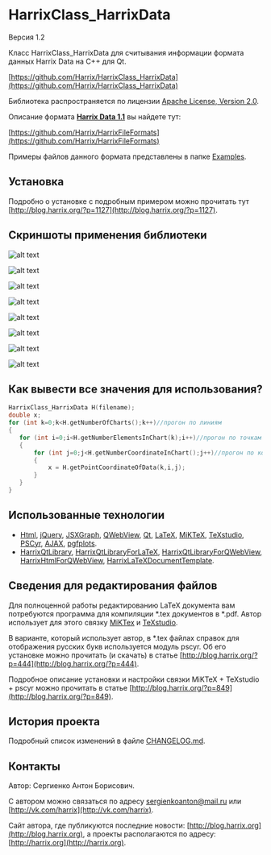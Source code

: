 HarrixClass_HarrixData
===========================================

Версия 1.2

Класс HarrixClass_HarrixData для считывания информации формата данных Harrix Data на C++ для Qt.

[https://github.com/Harrix/HarrixClass_HarrixData](https://github.com/Harrix/HarrixClass_HarrixData)

Библиотека распространяется по лицензии [Apache License, Version 2.0](https://github.com/Harrix/HarrixClass_HarrixData/blob/master/LICENSE.txt).

Описание формата [**Harrix Data 1.1**](https://github.com/Harrix/HarrixClass_HarrixData/blob/master/Harrix%20Optimization%20Testing%201.0) вы найдете тут:

[https://github.com/Harrix/HarrixFileFormats](https://github.com/Harrix/HarrixFileFormats)

Примеры файлов данного формата представлены в папке [Examples](https://github.com/Harrix/HarrixClass_HarrixData/blob/master/Examples).

Установка
---------

Подробно о установке с подробным примером можно прочитать тут [http://blog.harrix.org/?p=1127](http://blog.harrix.org/?p=1127).

Скриншоты применения библиотеки
-------------------------------

![alt text](https://raw.github.com/Harrix/HarrixClass_HarrixData/master/imagesforgithub/example2.png "Пример вывода")

![alt text](https://raw.github.com/Harrix/HarrixClass_HarrixData/master/imagesforgithub/example3.png "Пример вывода")

![alt text](https://raw.github.com/Harrix/HarrixClass_HarrixData/master/imagesforgithub/example4.png "Пример вывода")

![alt text](https://raw.github.com/Harrix/HarrixClass_HarrixData/master/imagesforgithub/example5.png "Пример вывода")

![alt text](https://raw.github.com/Harrix/HarrixClass_HarrixData/master/imagesforgithub/example_6.png "Пример вывода")

![alt text](https://raw.github.com/Harrix/HarrixClass_HarrixData/master/imagesforgithub/example7.png "Пример вывода")

![alt text](https://raw.github.com/Harrix/HarrixClass_HarrixData/master/imagesforgithub/example8.png "Пример вывода")

![alt text](https://raw.github.com/Harrix/HarrixClass_HarrixData/master/imagesforgithub/example9.png "Пример вывода")

Как вывести все значения для использования?
-------------------------------------------

```cpp
HarrixClass_HarrixData H(filename);
double x;
for (int k=0;k<H.getNumberOfCharts();k++)//прогон по линиям
{
   for (int i=0;i<H.getNumberElementsInChart(k);i++)//прогон по точкам
   {
       for (int j=0;j<H.getNumberCoordinateInChart();j++)//прогон по координатам точки
       {
           x = H.getPointCoordinateOfData(k,i,j);
       }
   }
}
```

Использованные технологии
-------------------------

- [Html](http://ru.wikipedia.org/wiki/HTML), [jQuery](http://jquery.com/), [JSXGraph](https://github.com/jsxgraph/jsxgraph), [QWebView](http://qt-project.org/doc/qt-5/qwebview.html), [Qt](http://qt-project.org/), [LaTeX](http://ru.wikipedia.org/wiki/LaTeX), [MiKTeX](http://miktex.org/), [TeXstudio](http://texstudio.sourceforge.net/), [PSCyr]([http://blog.harrix.org/?p=444](http://blog.harrix.org/?p=444)), [AJAX](http://ru.wikipedia.org/wiki/AJAX), [pgfplots](http://pgfplots.sourceforge.net/).
- [HarrixQtLibrary](https://github.com/Harrix/HarrixQtLibrary), [HarrixQtLibraryForLaTeX](https://github.com/Harrix/HarrixQtLibraryForLaTeX), [HarrixQtLibraryForQWebView](https://github.com/Harrix/HarrixQtLibraryForQWebView), [HarrixHtmlForQWebView](https://github.com/Harrix/HarrixHtmlForQWebView), [HarrixLaTeXDocumentTemplate](https://github.com/Harrix/HarrixLaTeXDocumentTemplate).

Сведения для редактирования файлов
----------------------------------

Для полноценной работы редактированию LaTeX документа вам потребуются программа для компиляции \*.tex документов в \*.pdf. Автор использует для этого связку [MiKTex](http://www.miktex.org/) и [TeXstudio](http://texstudio.sourceforge.net/). 

В варианте, который использует автор, в \*.tex файлах справок для отображения русских букв используется модуль pscyr. Об его установке можно прочитать (и скачать) в статье [http://blog.harrix.org/?p=444](http://blog.harrix.org/?p=444).

Подробное описание установки и настройки связки MiKTeX + TeXstudio + pscyr можно прочитать в статье [http://blog.harrix.org/?p=849](http://blog.harrix.org/?p=849).

История проекта
---------------

Подробный список изменений в файле [CHANGELOG.md](https://github.com/Harrix/HarrixClass_HarrixData/blob/master/CHANGELOG.md).

Контакты
--------

Автор: Сергиенко Антон Борисович.

С автором можно связаться по адресу [sergienkoanton@mail.ru](mailto:sergienkoanton@mail.ru) или  [http://vk.com/harrix](http://vk.com/harrix).

Сайт автора, где публикуются последние новости: [http://blog.harrix.org](http://blog.harrix.org), а проекты располагаются по адресу: [http://harrix.org](http://harrix.org).

